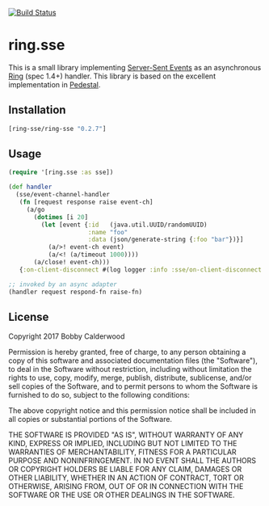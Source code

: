 [![Build Status](https://travis-ci.org/bobby/ring-sse.svg?branch=master)](https://travis-ci.org/bobby/ring-sse)

# ring.sse

This is a small library implementing
[Server-Sent Events](https://www.w3.org/TR/2009/WD-eventsource-20090423/)
as an asynchronous
[Ring](https://github.com/ring-clojure/ring/blob/033a3235212dc71151c8e8c05069cb6c2dd85bdc/SPEC)
(spec 1.4+) handler.  This library is based on the excellent
implementation in
[Pedestal](https://github.com/pedestal/pedestal/blob/master/service/src/io/pedestal/http/sse.clj).

## Installation

``` clojure
[ring-sse/ring-sse "0.2.7"]
```

## Usage

``` clojure
(require '[ring.sse :as sse])

(def handler
  (sse/event-channel-handler
   (fn [request response raise event-ch]
     (a/go
       (dotimes [i 20]
         (let [event {:id   (java.util.UUID/randomUUID)
                      :name "foo"
                      :data (json/generate-string {:foo "bar"})}]
           (a/>! event-ch event)
           (a/<! (a/timeout 1000))))
       (a/close! event-ch)))
   {:on-client-disconnect #(log logger :info :sse/on-client-disconnect %)}))

;; invoked by an async adapter
(handler request respond-fn raise-fn)
```

## License

Copyright 2017 Bobby Calderwood

Permission is hereby granted, free of charge, to any person obtaining a copy of this software and associated documentation files (the "Software"), to deal in the Software without restriction, including without limitation the rights to use, copy, modify, merge, publish, distribute, sublicense, and/or sell copies of the Software, and to permit persons to whom the Software is furnished to do so, subject to the following conditions:

The above copyright notice and this permission notice shall be included in all copies or substantial portions of the Software.

THE SOFTWARE IS PROVIDED "AS IS", WITHOUT WARRANTY OF ANY KIND, EXPRESS OR IMPLIED, INCLUDING BUT NOT LIMITED TO THE WARRANTIES OF MERCHANTABILITY, FITNESS FOR A PARTICULAR PURPOSE AND NONINFRINGEMENT. IN NO EVENT SHALL THE AUTHORS OR COPYRIGHT HOLDERS BE LIABLE FOR ANY CLAIM, DAMAGES OR OTHER LIABILITY, WHETHER IN AN ACTION OF CONTRACT, TORT OR OTHERWISE, ARISING FROM, OUT OF OR IN CONNECTION WITH THE SOFTWARE OR THE USE OR OTHER DEALINGS IN THE SOFTWARE.
